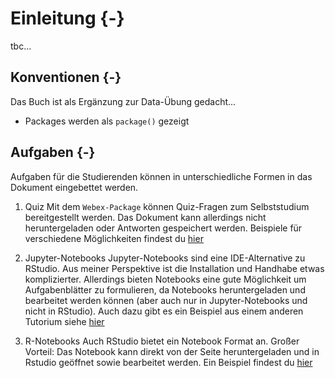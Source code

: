 # Einleitung {-}

tbc...

## Konventionen {-}

Das Buch ist als Ergänzung zur Data-Übung gedacht...

* Packages werden als `package()` gezeigt

## Aufgaben {-}

Aufgaben für die Studierenden können in unterschiedliche Formen in das Dokument eingebettet werden. 

1. Quiz
Mit dem `Webex-Package` können Quiz-Fragen zum Selbststudium bereitgestellt werden. Das Dokument kann allerdings nicht heruntergeladen oder Antworten gespeichert werden. Beispiele für verschiedene Möglichkeiten findest du [hier](https://marcohhu.github.io/data_kurs.github.io/notebooks/sandbox_quiz.html) 

2. Jupyter-Notebooks
Jupyter-Notebooks sind eine IDE-Alternative zu RStudio. Aus meiner Perspektive ist die Installation und Handhabe etwas komplizierter. Allerdings bieten Notebooks eine gute Möglichkeit um Aufgabenblätter zu formulieren, da Notebooks heruntergeladen und bearbeitet werden können (aber auch nur in Jupyter-Notebooks und nicht in RStudio). Auch dazu gibt es ein Beispiel aus einem anderen Tutorium siehe [hier](https://marcohhu.github.io/data_kurs.github.io/notebooks/vis.html)

3. R-Notebooks
Auch RStudio bietet ein Notebook Format an. Großer Vorteil: Das Notebook kann direkt von der Seite heruntergeladen und in Rstudio geöffnet sowie bearbeitet werden. Ein Beispiel findest du [hier](https://marcohhu.github.io/data_kurs.github.io/notebooks/sandbox.nb.html.html)
